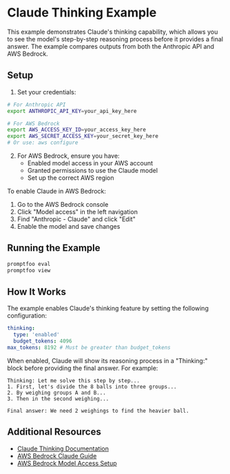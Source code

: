 # Claude Thinking Example

This example demonstrates Claude's thinking capability, which allows you to see the model's step-by-step reasoning process before it provides a final answer. The example compares outputs from both the Anthropic API and AWS Bedrock.

## Setup

1. Set your credentials:

```sh
# For Anthropic API
export ANTHROPIC_API_KEY=your_api_key_here

# For AWS Bedrock
export AWS_ACCESS_KEY_ID=your_access_key_here
export AWS_SECRET_ACCESS_KEY=your_secret_key_here
# Or use: aws configure
```

2. For AWS Bedrock, ensure you have:
   - Enabled model access in your AWS account
   - Granted permissions to use the Claude model
   - Set up the correct AWS region

To enable Claude in AWS Bedrock:

1. Go to the AWS Bedrock console
2. Click "Model access" in the left navigation
3. Find "Anthropic - Claude" and click "Edit"
4. Enable the model and save changes

## Running the Example

```sh
promptfoo eval
promptfoo view
```

## How It Works

The example enables Claude's thinking feature by setting the following configuration:

```yaml
thinking:
  type: 'enabled'
  budget_tokens: 4096
max_tokens: 8192 # Must be greater than budget_tokens
```

When enabled, Claude will show its reasoning process in a "Thinking:" block before providing the final answer. For example:

```
Thinking: Let me solve this step by step...
1. First, let's divide the 8 balls into three groups...
2. By weighing groups A and B...
3. Then in the second weighing...

Final answer: We need 2 weighings to find the heavier ball.
```

## Additional Resources

- [Claude Thinking Documentation](https://docs.anthropic.com/claude/docs/extended-thinking)
- [AWS Bedrock Claude Guide](https://docs.aws.amazon.com/bedrock/latest/userguide/model-parameters-claude.html)
- [AWS Bedrock Model Access Setup](https://docs.aws.amazon.com/bedrock/latest/userguide/model-access.html)
